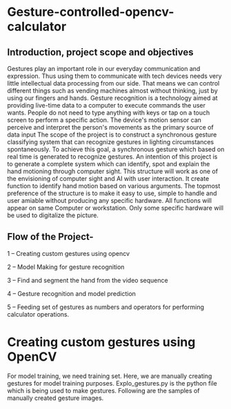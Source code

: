 # Gesture-controlled-opencv-calculator

## Introduction, project scope and objectives 
Gestures play an important role in our everyday communication and expression. Thus using them to communicate with tech devices needs very little intellectual data processing from our side. That means we can control different things such as vending machines almost without thinking, just by using our fingers and hands. Gesture recognition is a technology aimed at providing live-time data to a computer to execute commands the user wants. People do not need to type anything with keys or tap on a touch screen to perform a specific action. The device's motion sensor can perceive and interpret the person's movements as the primary source of data input
The scope of the project is to construct a synchronous gesture classifying system that can recognize gestures in lighting circumstances spontaneously. To achieve this goal, a synchronous gesture which based on real time is generated to recognize gestures. An intention of this project is to generate a complete system which can identify, spot and explain the hand motioning through computer sight. This structure will work as one of the envisioning of computer sight and AI with user interaction. It create function to identify hand motion based on various arguments. The topmost preference of the structure is to make it easy to use, simple to handle and user amiable without producing any specific hardware. All functions will appear on same Computer or workstation. Only some specific hardware will be used to digitalize the picture.

## Flow of the Project-
1 – Creating custom gestures using opencv

2 – Model Making for gesture recognition

3 – Find and segment the hand from the video sequence

4 – Gesture recognition and model prediction

5 – Feeding set of gestures as numbers and operators for performing calculator operations.

# Creating custom gestures using OpenCV
For model training, we need training set. Here, we are manually creating gestures for model training purposes. Explo_gestures.py is the python file which is being used to make gestures. Following are the samples of manually created gesture images.
                                        

